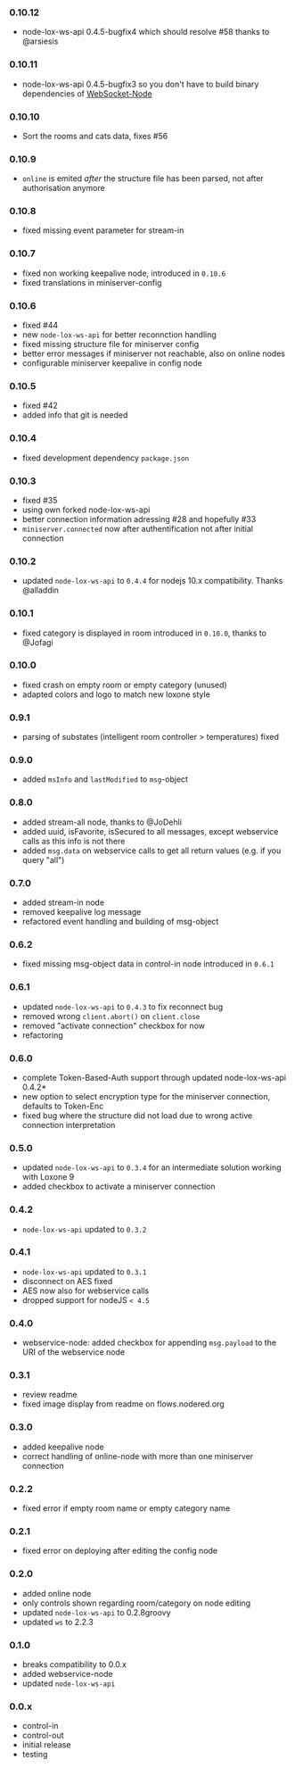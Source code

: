 ### 0.10.12
* node-lox-ws-api 0.4.5-bugfix4 which should resolve #58 thanks to @arsiesis

### 0.10.11
* node-lox-ws-api 0.4.5-bugfix3 so you don't have to build binary dependencies of [WebSocket-Node](https://github.com/theturtle32/WebSocket-Node/blob/master/CHANGELOG.md)


### 0.10.10
* Sort the rooms and cats data, fixes #56

### 0.10.9
* `online` is emited _after_ the structure file has been parsed, not after authorisation anymore

### 0.10.8
* fixed missing event parameter for stream-in

### 0.10.7
* fixed non working keepalive node, introduced in `0.10.6`
* fixed translations in miniserver-config

### 0.10.6
* fixed #44
* new `node-lox-ws-api` for better reconnction handling
* fixed missing structure file for miniserver config
* better error messages if miniserver not reachable, also on online nodes
* configurable miniserver keepalive in config node

### 0.10.5 
* fixed #42
* added info that git is needed

### 0.10.4
* fixed development dependency `package.json`

### 0.10.3
* fixed #35
* using own forked node-lox-ws-api
* better connection information adressing #28 and hopefully #33
* `miniserver.connected` now after authentification not after initial connection



### 0.10.2
* updated `node-lox-ws-api` to `0.4.4` for nodejs 10.x compatibility. Thanks @alladdin 

### 0.10.1
* fixed category is displayed in room introduced in `0.10.0`, thanks to @Jofagi 

### 0.10.0
* fixed crash on empty room or empty category (unused)
* adapted colors and logo to match new loxone style

### 0.9.1
* parsing of substates (intelligent room controller > temperatures) fixed

### 0.9.0
* added `msInfo` and `lastModified` to `msg`-object

### 0.8.0
* added stream-all node, thanks to @JoDehli
* added uuid, isFavorite, isSecured to all messages, except webservice calls as this info is not there
* added `msg.data` on webservice calls to get all return values (e.g. if you query "all")

### 0.7.0
* added stream-in node
* removed keepalive log message
* refactored event handling and building of msg-object

### 0.6.2
* fixed missing msg-object data in control-in node introduced in `0.6.1`

### 0.6.1
* updated `node-lox-ws-api` to `0.4.3` to fix reconnect bug 
* removed wrong `client.abort()` on `client.close`
* removed "activate connection" checkbox for now
* refactoring

### 0.6.0
* complete Token-Based-Auth support through updated node-lox-ws-api 0.4.2*
* new option to select encryption type for the miniserver connection, defaults to Token-Enc
* fixed bug where the structure did not load due to wrong active connection interpretation

### 0.5.0
* updated `node-lox-ws-api` to `0.3.4` for an intermediate solution working with Loxone 9
* added checkbox to activate a miniserver connection

### 0.4.2
* `node-lox-ws-api` updated to `0.3.2`

### 0.4.1
* `node-lox-ws-api` updated to `0.3.1`
* disconnect on AES fixed
* AES now also for webservice calls
* dropped support for nodeJS `< 4.5`

### 0.4.0
* webservice-node: added checkbox for appending `msg.payload` to the URI of the webservice node

### 0.3.1
* review readme
* fixed image display from readme on flows.nodered.org

### 0.3.0
* added keepalive node
* correct handling of online-node with more than one miniserver connection

### 0.2.2 
* fixed error if empty room name or empty category name

### 0.2.1
* fixed error on deploying after editing the config node

### 0.2.0
* added online node
* only controls shown regarding room/category on node editing 
* updated `node-lox-ws-api` to 0.2.8groovy
* updated `ws` to 2.2.3

### 0.1.0
* breaks compatibility to 0.0.x
* added webservice-node
* updated `node-lox-ws-api`

### 0.0.x
* control-in
* control-out
* initial release
* testing

